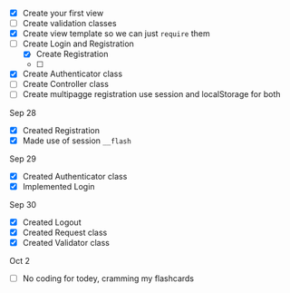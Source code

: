- [x] Create your first view
- [ ] Create validation classes
- [x] Create view template so we can just `require` them
- [ ] Create Login and Registration
  - [x] Create Registration
  - [ ]
- [x] Create Authenticator class
- [ ] Create Controller class
- [ ] Create multipagge registration use session and localStorage for both

Sep 28

- [x] Created Registration
- [x] Made use of session `__flash`

Sep 29

- [x] Created Authenticator class
- [x] Implemented Login

Sep 30

- [x] Created Logout
- [x] Created Request class
- [x] Created Validator class

Oct 2

- [ ] No coding for todey, cramming my flashcards
